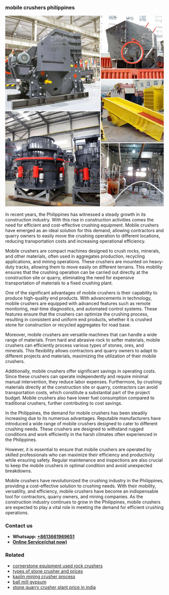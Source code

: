 <h3>mobile crushers philippines</h3><img src='1708498112.jpg' alt=''><p>In recent years, the Philippines has witnessed a steady growth in its construction industry. With this rise in construction activities comes the need for efficient and cost-effective crushing equipment. Mobile crushers have emerged as an ideal solution for this demand, allowing contractors and quarry owners to easily move the crushing operation to different locations, reducing transportation costs and increasing operational efficiency.</p><p>Mobile crushers are compact machines designed to crush rocks, minerals, and other materials, often used in aggregates production, recycling applications, and mining operations. These crushers are mounted on heavy-duty tracks, allowing them to move easily on different terrains. This mobility ensures that the crushing operation can be carried out directly at the construction site or quarry, eliminating the need for expensive transportation of materials to a fixed crushing plant.</p><p>One of the significant advantages of mobile crushers is their capability to produce high-quality end products. With advancements in technology, mobile crushers are equipped with advanced features such as remote monitoring, real-time diagnostics, and automated control systems. These features ensure that the crushers can optimize the crushing process, resulting in consistent and uniform end products, whether it is crushed stone for construction or recycled aggregates for road base.</p><p>Moreover, mobile crushers are versatile machines that can handle a wide range of materials. From hard and abrasive rock to softer materials, mobile crushers can efficiently process various types of stones, ores, and minerals. This flexibility allows contractors and quarry owners to adapt to different projects and materials, maximizing the utilization of their mobile crushers.</p><p>Additionally, mobile crushers offer significant savings in operating costs. Since these crushers can operate independently and require minimal manual intervention, they reduce labor expenses. Furthermore, by crushing materials directly at the construction site or quarry, contractors can avoid transportation costs, which constitute a substantial part of the project budget. Mobile crushers also have lower fuel consumption compared to traditional crushers, further contributing to cost savings.</p><p>In the Philippines, the demand for mobile crushers has been steadily increasing due to its numerous advantages. Reputable manufacturers have introduced a wide range of mobile crushers designed to cater to different crushing needs. These crushers are designed to withstand rugged conditions and work efficiently in the harsh climates often experienced in the Philippines.</p><p>However, it is essential to ensure that mobile crushers are operated by skilled professionals who can maximize their efficiency and productivity while ensuring safety. Regular maintenance and inspections are also crucial to keep the mobile crushers in optimal condition and avoid unexpected breakdowns.</p><p>Mobile crushers have revolutionized the crushing industry in the Philippines, providing a cost-effective solution to crushing needs. With their mobility, versatility, and efficiency, mobile crushers have become an indispensable tool for contractors, quarry owners, and mining companies. As the construction industry continues to grow in the Philippines, mobile crushers are expected to play a vital role in meeting the demand for efficient crushing operations.</p><h3>Contact us</h3><ul><li><strong>Whatsapp:&nbsp;<a href="https://wa.me/8613661969651">+8613661969651</a></strong></li><li><a href="https://swt.shibang-china.com/?git&amp;zhl&amp;mobile crushers philippines"><strong>Online Service(chat now)</strong></a></li></ul><h3>Related</h3><ul><li><a href='cornerstone equipment used rock crushers.md'>cornerstone equipment used rock crushers</a></li><li><a href='types of stone crusher and prices.md'>types of stone crusher and prices</a></li><li><a href='kaolin mining crusher process.md'>kaolin mining crusher process</a></li><li><a href='ball mill gypsum.md'>ball mill gypsum</a></li><li><a href='stone quarry crusher plant price in india.md'>stone quarry crusher plant price in india</a></li></ul>